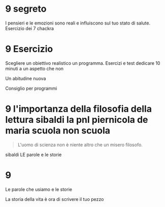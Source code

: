 # 9 segreto 
I pensieri e le emozioni sono reali e influiscono sul tuo stato di salute.
Esercizio dei 7 chackra



# 9 Esercizio

Scegliere un obiettivo realistico un programma. 
Esercizi e test dedicare 10 minuti a un aspetto che non 

Un abitudine nuova

Consiglio per programmi 



# 9  l'importanza della filosofia della lettura sibaldi la pnl piernicola de maria scuola non scuola

> L'uomo di scienza non è niente altro che un misero filosofo.

sibaldi LE parole e le storie 

# 9 
Le parole che usiamo e le storie

La storia della vita è ora di scrivere il tuo pezzo
<!--stackedit_data:
eyJoaXN0b3J5IjpbLTE3MTYxMTQ2MDUsLTExMDMyODYxMzldfQ
==
-->